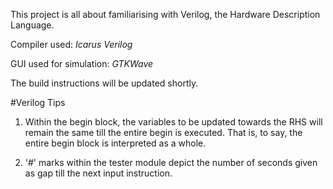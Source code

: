 This project is all about familiarising with Verilog, the Hardware Description Language.

Compiler used: *Icarus Verilog*

GUI used for simulation: *GTKWave*

The build instructions will be updated shortly.

#Verilog Tips
1. Within the begin block, the variables to be updated towards the RHS will remain the same till the entire begin is executed. That is, to say, the entire begin block is interpreted as a whole.

2. '#' marks within the tester module depict the number of seconds given as gap till the next input instruction.
